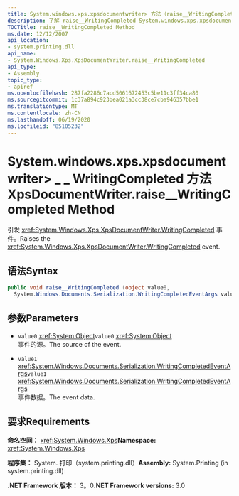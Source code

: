 ```yaml
---
title: System.windows.xps.xpsdocumentwriter> 方法（raise__WritingCompleted）
description: 了解 raise__WritingCompleted System.windows.xps.xpsdocumentwriter> 方法，该方法为 .NET 中的 XML 纸张规范（XPS）文档引发 WritingCompleted 事件。
TOCTitle: raise__WritingCompleted Method
ms.date: 12/12/2007
api_location:
- system.printing.dll
api_name:
- System.Windows.Xps.XpsDocumentWriter.raise__WritingCompleted
api_type:
- Assembly
topic_type:
- apiref
ms.openlocfilehash: 287fa2286c7acd5061672453c5be11c3ff34ca80
ms.sourcegitcommit: 1c37a894c923bea021a3cc38ce7cba946357bbe1
ms.translationtype: MT
ms.contentlocale: zh-CN
ms.lasthandoff: 06/19/2020
ms.locfileid: "85105232"
---
```

# <a name="xpsdocumentwriterraise__writingcompleted-method"></a><span data-ttu-id="46a9a-103">System.windows.xps.xpsdocumentwriter> \_ \_ WritingCompleted 方法</span><span class="sxs-lookup"><span data-stu-id="46a9a-103">XpsDocumentWriter.raise\_\_WritingCompleted Method</span></span>

<span data-ttu-id="46a9a-104">引发 <xref:System.Windows.Xps.XpsDocumentWriter.WritingCompleted> 事件。</span><span class="sxs-lookup"><span data-stu-id="46a9a-104">Raises the <xref:System.Windows.Xps.XpsDocumentWriter.WritingCompleted> event.</span></span>

## <a name="syntax"></a><span data-ttu-id="46a9a-105">语法</span><span class="sxs-lookup"><span data-stu-id="46a9a-105">Syntax</span></span>

```csharp
public void raise__WritingCompleted (object value0,
  System.Windows.Documents.Serialization.WritingCompletedEventArgs value1);
```

## <a name="parameters"></a><span data-ttu-id="46a9a-106">参数</span><span class="sxs-lookup"><span data-stu-id="46a9a-106">Parameters</span></span>

- <span data-ttu-id="46a9a-107">`value0` <xref:System.Object></span><span class="sxs-lookup"><span data-stu-id="46a9a-107">`value0` <xref:System.Object></span></span>  
  <span data-ttu-id="46a9a-108">事件的源。</span><span class="sxs-lookup"><span data-stu-id="46a9a-108">The source of the event.</span></span>

- <span data-ttu-id="46a9a-109">`value1`  <xref:System.Windows.Documents.Serialization.WritingCompletedEventArgs></span><span class="sxs-lookup"><span data-stu-id="46a9a-109">`value1`  <xref:System.Windows.Documents.Serialization.WritingCompletedEventArgs></span></span>  
  <span data-ttu-id="46a9a-110">事件数据。</span><span class="sxs-lookup"><span data-stu-id="46a9a-110">The event data.</span></span>

## <a name="requirements"></a><span data-ttu-id="46a9a-111">要求</span><span class="sxs-lookup"><span data-stu-id="46a9a-111">Requirements</span></span>

<span data-ttu-id="46a9a-112">**命名空间：** <xref:System.Windows.Xps></span><span class="sxs-lookup"><span data-stu-id="46a9a-112">**Namespace:** <xref:System.Windows.Xps></span></span>

<span data-ttu-id="46a9a-113">**程序集：** System. 打印（system.printing.dll）</span><span class="sxs-lookup"><span data-stu-id="46a9a-113">**Assembly:** System.Printing (in system.printing.dll)</span></span>

<span data-ttu-id="46a9a-114">**.NET Framework 版本：** 3。0</span><span class="sxs-lookup"><span data-stu-id="46a9a-114">**.NET Framework versions:** 3.0</span></span>
